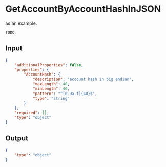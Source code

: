 # GetAccountByAccountHashInJSON

as an example:

```
TODO
```


## Input

```json
{
    "additionalProperties": false,
    "properties": {
        "AccountHash": {
            "description": "account hash in big endian",
            "maxLength": 40,
            "minLength": 40,
            "pattern": "^[0-9a-f]{40}$",
            "type": "string"
        }
    },
    "required": [],
    "type": "object"
}
```

## Output

```json
{
    "type": "object"
}
```

